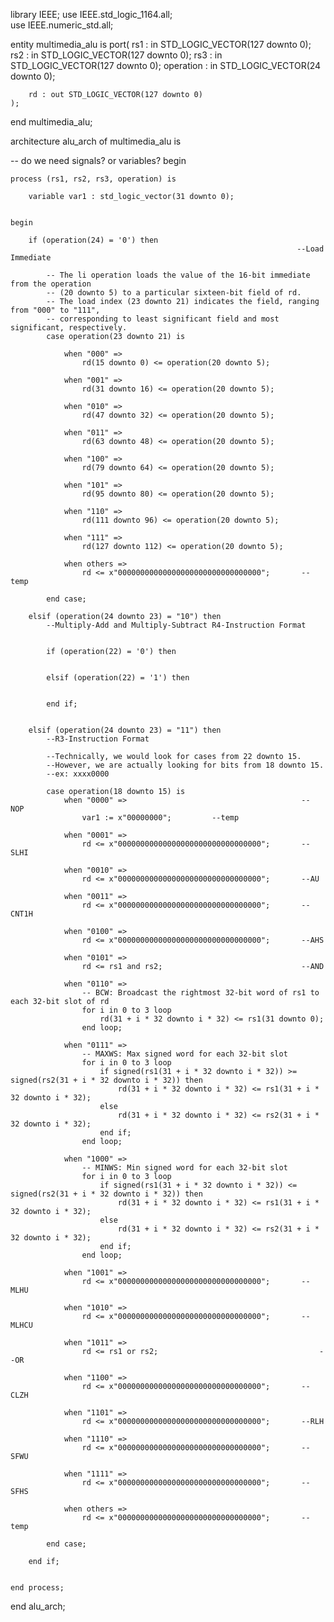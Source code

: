 


library IEEE;
use IEEE.std_logic_1164.all;	  
use IEEE.numeric_std.all;	   


entity multimedia_alu is
	port(
		rs1 : in STD_LOGIC_VECTOR(127 downto 0);
		rs2 : in STD_LOGIC_VECTOR(127 downto 0);
		rs3 : in STD_LOGIC_VECTOR(127 downto 0);
		operation : in STD_LOGIC_VECTOR(24 downto 0);
		
		rd : out STD_LOGIC_VECTOR(127 downto 0)
	);
end multimedia_alu;



architecture alu_arch of multimedia_alu is

-- do we need signals? or variables?
begin
													 
	
	
	process (rs1, rs2, rs3, operation) is 	  
	  
		variable var1 : std_logic_vector(31 downto 0); 
	
	
	begin
	
		if (operation(24) = '0') then 
																	--Load Immediate
			
			-- The li operation loads the value of the 16-bit immediate from the operation
			-- (20 downto 5) to a particular sixteen-bit field of rd.
			-- The load index (23 downto 21) indicates the field, ranging from "000" to "111",
			-- corresponding to least significant field and most significant, respectively.
			case operation(23 downto 21) is	 
				
				when "000" =>
					rd(15 downto 0) <= operation(20 downto 5);
				
				when "001" =>
					rd(31 downto 16) <= operation(20 downto 5);
				
				when "010" =>
					rd(47 downto 32) <= operation(20 downto 5);
				
				when "011" =>
					rd(63 downto 48) <= operation(20 downto 5);
				
				when "100" =>
					rd(79 downto 64) <= operation(20 downto 5);
				
				when "101" =>
					rd(95 downto 80) <= operation(20 downto 5);
				
				when "110" =>
					rd(111 downto 96) <= operation(20 downto 5);
				
				when "111" =>
					rd(127 downto 112) <= operation(20 downto 5);
				
				when others =>
					rd <= x"00000000000000000000000000000000";		 --temp		  
				
			end case;
			
		elsif (operation(24 downto 23) = "10") then	  
			--Multiply-Add and Multiply-Subtract R4-Instruction Format
			
			
			if (operation(22) = '0') then
				
				
			elsif (operation(22) = '1') then
					
				
			end if;
			
			
		elsif (operation(24 downto 23) = "11") then	   
			--R3-Instruction Format							   
			
			--Technically, we would look for cases from 22 downto 15. 
			--However, we are actually looking for bits from 18 downto 15. 
			--ex: xxxx0000
			
			case operation(18 downto 15) is
				when "0000" =>										 -- NOP
					var1 := x"00000000";		 --temp
				
				when "0001" =>
					rd <= x"00000000000000000000000000000000";		 --SLHI
				
				when "0010" =>
					rd <= x"00000000000000000000000000000000";		 --AU
				
				when "0011" =>
					rd <= x"00000000000000000000000000000000";		 --CNT1H
				
				when "0100" =>
					rd <= x"00000000000000000000000000000000";		 --AHS
					
				when "0101" =>
					rd <= rs1 and rs2;								 --AND
				
				when "0110" =>
					-- BCW: Broadcast the rightmost 32-bit word of rs1 to each 32-bit slot of rd
					for i in 0 to 3 loop
						rd(31 + i * 32 downto i * 32) <= rs1(31 downto 0);
					end loop;
				
				when "0111" =>
					-- MAXWS: Max signed word for each 32-bit slot
					for i in 0 to 3 loop
						if signed(rs1(31 + i * 32 downto i * 32)) >= signed(rs2(31 + i * 32 downto i * 32)) then
							rd(31 + i * 32 downto i * 32) <= rs1(31 + i * 32 downto i * 32);
						else
							rd(31 + i * 32 downto i * 32) <= rs2(31 + i * 32 downto i * 32);
						end if;
					end loop;

				when "1000" =>
					-- MINWS: Min signed word for each 32-bit slot
					for i in 0 to 3 loop
						if signed(rs1(31 + i * 32 downto i * 32)) <= signed(rs2(31 + i * 32 downto i * 32)) then
							rd(31 + i * 32 downto i * 32) <= rs1(31 + i * 32 downto i * 32);
						else
							rd(31 + i * 32 downto i * 32) <= rs2(31 + i * 32 downto i * 32);
						end if;
					end loop;
				
				when "1001" =>
					rd <= x"00000000000000000000000000000000";		 --MLHU
				
				when "1010" =>
					rd <= x"00000000000000000000000000000000";		 --MLHCU
				
				when "1011" =>
					rd <= rs1 or rs2;									 --OR
				
				when "1100" =>
					rd <= x"00000000000000000000000000000000";		 --CLZH
				
				when "1101" =>
					rd <= x"00000000000000000000000000000000";		 --RLH
				
				when "1110" =>
					rd <= x"00000000000000000000000000000000";		 --SFWU
				
				when "1111" =>
					rd <= x"00000000000000000000000000000000";		 --SFHS
				
				when others =>
					rd <= x"00000000000000000000000000000000";		 --temp		  
				
			end case;
		
		end if;
	
	
	end process;
	
	
end alu_arch;

